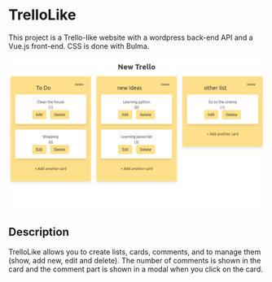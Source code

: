 # TrelloLike
This project is a Trello-like website with a wordpress back-end API and a Vue.js front-end. CSS is done with Bulma.

![](2022-05-19-10-15-56.png)

## Description
TrelloLike allows you to create lists, cards, comments, and to manage them (show, add new, edit and delete).
The number of comments is shown in the card and the comment part is shown in a modal when you click on the card.
